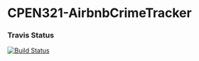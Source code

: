 # CPEN321-AirbnbCrimeTracker

### Travis Status
[![Build Status](https://travis-ci.com/LynxHack/CPEN321-AirbnbCrimeTracker.svg?branch=master)](https://travis-ci.com/LynxHack/CPEN321-AirbnbCrimeTracker)

